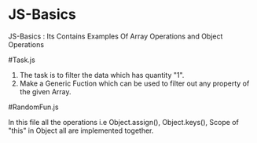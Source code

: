 # JS-Basics
JS-Basics : Its Contains Examples Of Array Operations and Object Operations 

#Task.js 
1. The task is to filter the data which has quantity "1".
2. Make a Generic Fuction which can be used to filter out any property of the given Array.

#RandomFun.js

In this file all the operations i.e Object.assign(), Object.keys(), Scope of "this" in Object all are implemented together.
